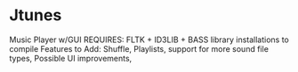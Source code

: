 Jtunes
=======

Music Player w/GUI
REQUIRES: FLTK + ID3LIB + BASS library installations to compile
Features to Add:
Shuffle,
Playlists, 
support for more sound file types,
Possible UI improvements,
